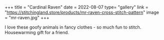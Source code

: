 +++
title = "Cardinal Raven"
date = 2022-08-07
type= "gallery"
link = "https://stitchingland.store/products/mr-raven-cross-stitch-pattern"
image = "mr-raven.jpg"
+++

I love these goofy animals in fancy clothes - so much fun to stitch. Housewarming gift for a friend.